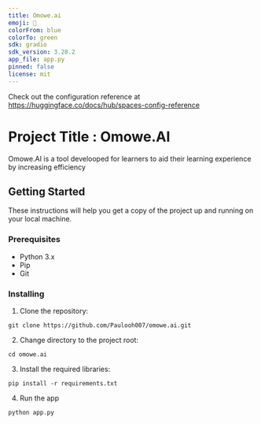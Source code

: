 ```yaml
---
title: Omowe.ai
emoji: 🏢
colorFrom: blue
colorTo: green
sdk: gradio
sdk_version: 3.28.2
app_file: app.py
pinned: false
license: mit
---
```


Check out the configuration reference at https://huggingface.co/docs/hub/spaces-config-reference

# Project Title : Omowe.AI

Omowe.AI is a tool develooped for learners to aid their learning experience by increasing efficiency 

## Getting Started

These instructions will help you get a copy of the project up and running on your local machine.

### Prerequisites

- Python 3.x
- Pip
- Git

### Installing


1. Clone the repository:

`git clone https://github.com/Paulooh007/omowe.ai.git`


2. Change directory to the project root:

`cd omowe.ai`


3. Install the required libraries:

`pip install -r requirements.txt`

4. Run the app

`python app.py`


